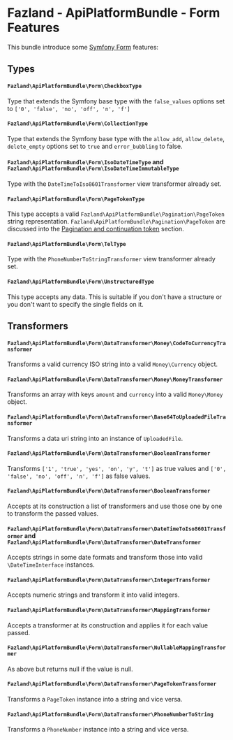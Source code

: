 Fazland - ApiPlatformBundle - Form Features
===========================================

This bundle introduce some [Symfony Form](https://github.com/symfony/form) features:

Types
-----
#### `Fazland\ApiPlatformBundle\Form\CheckboxType`
Type that extends the Symfony base type with the `false_values` options set to `['0', 'false', 'no', 'off', 'n', 'f']`

#### `Fazland\ApiPlatformBundle\Form\CollectionType`
Type that extends the Symfony base type with the `allow_add`, `allow_delete`, `delete_empty` options set to `true` and `error_bubbling` to false.

#### `Fazland\ApiPlatformBundle\Form\IsoDateTimeType` and `Fazland\ApiPlatformBundle\Form\IsoDateTimeImmutableType`
Type with the `DateTimeToIso8601Transformer` view transformer already set.

#### `Fazland\ApiPlatformBundle\Form\PageTokenType`
This type accepts a valid `Fazland\ApiPlatformBundle\Pagination\PageToken` string representation. `Fazland\ApiPlatformBundle\Pagination\PageToken` are discussed into the [Pagination and continuation token](./pagination-continuation-token.md) section.

#### `Fazland\ApiPlatformBundle\Form\TelType`
Type with the `PhoneNumberToStringTransformer` view transformer already set.

#### `Fazland\ApiPlatformBundle\Form\UnstructuredType`
This type accepts any data. This is suitable if you don't have a structure or you don't want to specify the single fields on it.

Transformers
------------
#### `Fazland\ApiPlatformBundle\Form\DataTransformer\Money\CodeToCurrencyTransformer`
Transforms a valid currency ISO string into a valid `Money\Currency` object.

#### `Fazland\ApiPlatformBundle\Form\DataTransformer\Money\MoneyTransformer`
Transforms an array with keys `amount` and `currency` into a valid `Money\Money` object.

#### `Fazland\ApiPlatformBundle\Form\DataTransformer\Base64ToUploadedFileTransformer`
Transforms a data uri string into an instance of `UploadedFile`.

#### `Fazland\ApiPlatformBundle\Form\DataTransformer\BooleanTransformer`
Transforms `['1', 'true', 'yes', 'on', 'y', 't']` as true values and `['0', 'false', 'no', 'off', 'n', 'f']` as false values.

#### `Fazland\ApiPlatformBundle\Form\DataTransformer\BooleanTransformer`
Accepts at its construction a list of transformers and use those one by one to transform the passed values.

#### `Fazland\ApiPlatformBundle\Form\DataTransformer\DateTimeToIso8601Transformer` and `Fazland\ApiPlatformBundle\Form\DataTransformer\DateTransformer`
Accepts strings in some date formats and transform those into valid `\DateTimeInterface` instances. 

#### `Fazland\ApiPlatformBundle\Form\DataTransformer\IntegerTransformer`
Accepts numeric strings and transform it into valid integers.

#### `Fazland\ApiPlatformBundle\Form\DataTransformer\MappingTransformer`
Accepts a transformer at its construction and applies it for each value passed.

#### `Fazland\ApiPlatformBundle\Form\DataTransformer\NullableMappingTransformer`
As above but returns null if the value is null.

#### `Fazland\ApiPlatformBundle\Form\DataTransformer\PageTokenTransformer`
Transforms a `PageToken` instance into a string and vice versa.

#### `Fazland\ApiPlatformBundle\Form\DataTransformer\PhoneNumberToString`
Transforms a `PhoneNumber` instance into a string and vice versa.

